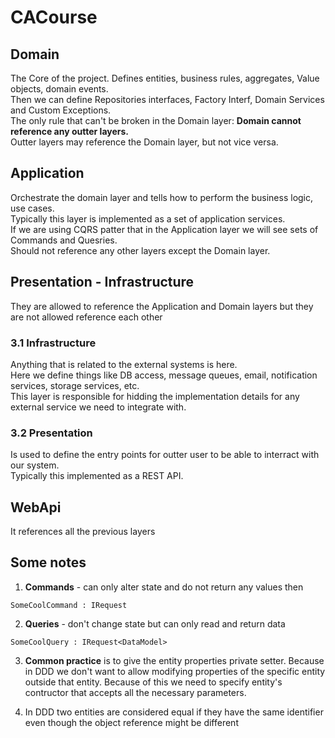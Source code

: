 # CACourse

## Domain 
The Core of the project. Defines entities, business rules, aggregates, Value objects, domain events. <br/>
Then we can define Repositories interfaces, Factory Interf, Domain Services and Custom Exceptions.<br/>
The only rule that can't be broken in the Domain layer: __Domain cannot reference any outter layers.__ <br/>
Outter layers may reference the Domain layer, but not vice versa.<br/>


## Application 
Orchestrate the domain layer and tells how to perform the business logic, use cases. <br/>
Typically this layer is implemented as a set of application services. <br/>
If we are using CQRS patter that in the Application layer we will see sets of Commands and Quesries. <br/>
Should not reference any other layers except the Domain layer.


## Presentation - Infrastructure
They are allowed to reference the Application and Domain layers but they are not allowed reference each other

### 3.1 Infrastructure 
Anything that is related to the external systems is here. <br/>
Here we define things like DB access, message queues, email, notification services, storage services, etc. <br/>
This layer is responsible for hidding the implementation details for any external service we need to integrate with. 	<br/>

### 3.2 Presentation
Is used to define the entry points for outter user to be able to interract with our system. <br/>
Typically this implemented as a REST API.<br/>


## WebApi

It references all the previous layers


## Some notes

1. __Commands__ - can only alter state and do not return any values then 
```
SomeCoolCommand : IRequest
```

2. __Queries__ - don't change state but can only read and return data
```
SomeCoolQuery : IRequest<DataModel>
```

3. __Common practice__ is to give the entity properties private setter. 
Because in DDD we don't want to allow modifying properties of the specific entity outside that entity.
Because of this we need to specify entity's contructor that accepts all the necessary parameters.

4. In DDD two entities are considered equal if they have the same identifier even though the object reference might be different

